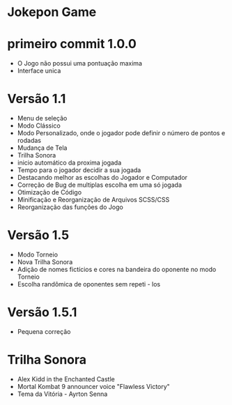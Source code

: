 # Jokepon Game

# primeiro commit 1.0.0

- O Jogo não possui uma pontuação maxima
- Interface unica
 
# Versão 1.1

- Menu de seleção
- Modo Clássico
- Modo Personalizado, onde o jogador pode definir o número de pontos e rodadas
- Mudança de Tela
- Trilha Sonora
- inicio automático da proxima jogada
- Tempo para o jogador decidir a sua jogada
- Destacando melhor as escolhas do Jogador e Computador
- Correção de Bug de multiplas escolha em uma só jogada 
- Otimização de Código
- Minificação e Reorganização de Arquivos SCSS/CSS
- Reorganização das funções do Jogo

# Versão 1.5

- Modo Torneio
- Nova Trilha Sonora
- Adição de nomes fictícios e cores na bandeira do oponente no modo Torneio
- Escolha randômica de oponentes sem repeti - los

# Versão 1.5.1

- Pequena correção

# Trilha Sonora

- Alex Kidd in the Enchanted Castle
- Mortal Kombat 9 announcer voice "Flawless Victory" 
- Tema da Vitória - Ayrton Senna
